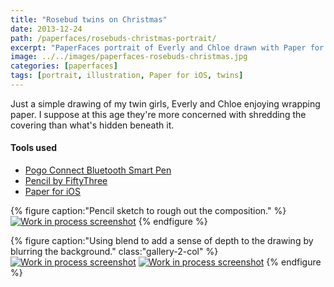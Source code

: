 ```yaml
---
title: "Rosebud twins on Christmas"
date: 2013-12-24
path: /paperfaces/rosebuds-christmas-portrait/
excerpt: "PaperFaces portrait of Everly and Chloe drawn with Paper for iOS on an iPad."
image: ../../images/paperfaces-rosebuds-christmas.jpg
categories: [paperfaces]
tags: [portrait, illustration, Paper for iOS, twins]
---
```


Just a simple drawing of my twin girls, Everly and Chloe enjoying wrapping paper. I suppose at this age they're more concerned with shredding the covering than what's hidden beneath it.

#### Tools used

- [Pogo Connect Bluetooth Smart Pen](https://www.amazon.com/gp/product/B009K448L4/ref=as_li_ss_tl?ie=UTF8&camp=1789&creative=390957&creativeASIN=B009K448L4&linkCode=as2&tag=mademist-20)
- [Pencil by FiftyThree](https://www.amazon.com/FiftyThree-Digital-Stylus-Pencil-iPhone/dp/B01JJBUYR4/ref=as_li_ss_tl?keywords=pencil+53&qid=1550586265&s=gateway&sr=8-3&linkCode=ll1&tag=mademist-20&linkId=0134793cb840affff60f2e45a7f64678&language=en_US)
- [Paper for iOS](https://paper.bywetransfer.com/)

{% figure caption:"Pencil sketch to rough out the composition." %}
[![Work in process screenshot](../../images/paperfaces-rosebuds-christmas-process-1-750.jpg)](../../images/paperfaces-rosebuds-christmas-process-1-lg.jpg)
{% endfigure %}

{% figure caption:"Using blend to add a sense of depth to the drawing by blurring the background." class:"gallery-2-col" %}
[![Work in process screenshot](../../images/paperfaces-rosebuds-christmas-process-2-600.jpg)](../../images/paperfaces-rosebuds-christmas-process-2-lg.jpg)
[![Work in process screenshot](../../images/paperfaces-rosebuds-christmas-process-3-600.jpg)](../../images/paperfaces-rosebuds-christmas-process-3-lg.jpg)
{% endfigure %}
